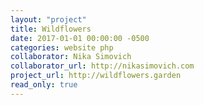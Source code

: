 ```yaml
---
layout: "project"
title: Wildflowers
date: 2017-01-01 00:00:00 -0500
categories: website php
collaborator: Nika Simovich
collaborator_url: http://nikasimovich.com
project_url: http://wildflowers.garden
read_only: true
---
```

